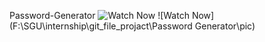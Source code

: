 Password-Generator
![Watch Now](./pic/img.pn)
![Watch Now](F:\SGU\internship\git_file_projact\Password Generator\pic)
